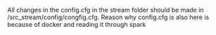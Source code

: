 All changes in the config.cfg in the stream folder should be made
in  /src_stream/config/congfig.cfg. Reason why config.cfg is also here is because of docker and reading it through spark
 